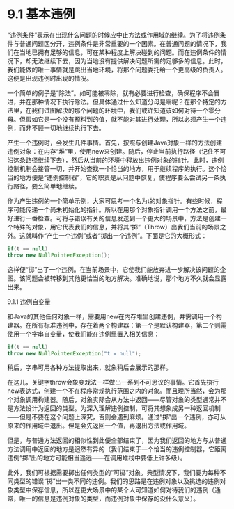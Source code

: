 # 9.1 基本违例

“违例条件”表示在出现什么问题的时候应中止方法或作用域的继续。为了将违例条件与普通问题区分开，违例条件是非常重要的一个因素。在普通问题的情况下，我们在当地已拥有足够的信息，可在某种程度上解决碰到的问题。而在违例条件的情况下，却无法继续下去，因为当地没有提供解决问题所需的足够多的信息。此时，我们能做的唯一事情就是跳出当地环境，将那个问题委托给一个更高级的负责人。这便是出现违例时出现的情况。

一个简单的例子是“除法”。如可能被零除，就有必要进行检查，确保程序不会冒进，并在那种情况下执行除法。但具体通过什么知道分母是零呢？在那个特定的方法里，在我们试图解决的那个问题的环境中，我们或许知道该如何对待一个零分母。但假如它是一个没有预料到的值，就不能对其进行处理，所以必须产生一个违例，而非不顾一切地继续执行下去。

产生一个违例时，会发生几件事情。首先，按照与创建Java对象一样的方法创建违例对象：在内存“堆”里，使用new来创建。随后，停止当前执行路径（记住不可沿这条路径继续下去），然后从当前的环境中释放出违例对象的指针。此时，违例控制机制会接管一切，并开始查找一个恰当的地方，用于继续程序的执行。这个恰当的地方便是“违例控制器”，它的职责是从问题中恢复，使程序要么尝试另一条执行路径，要么简单地继续。

作为产生违例的一个简单示例，大家可思考一个名为t的对象指针。有些时候，程序可能传递一个尚未初始化的指针。所以在用那个对象指针调用一个方法之前，最好进行一番检查。可将与错误有关的信息发送到一个更大的场景中，方法是创建一个特殊的对象，用它代表我们的信息，并将其“掷”（Throw）出我们当前的场景之外。这就叫作“产生一个违例”或者“掷出一个违例”。下面是它的大概形式：

``` java
if(t == null)
throw new NullPointerException();
```

这样便“掷”出了一个违例。在当前场景中，它使我们能放弃进一步解决该问题的企图。该问题会被转移到其他更恰当的地方解决。准确地说，那个地方不久就会显露出来。

9.1.1 违例自变量

和Java的其他任何对象一样，需要用new在内存堆里创建违例，并需调用一个构建器。在所有标准违例中，存在着两个构建器：第一个是默认构建器，第二个则需使用一个字串自变量，使我们能在违例里置入相关信息：

``` java
if(t == null)
throw new NullPointerException("t = null");
```

稍后，字串可用各种方法提取出来，就象稍后会展示的那样。

在这儿，关键字throw会象变戏法一样做出一系列不可思议的事情。它首先执行new表达式，创建一个不在程序常规执行范围之内的对象。而且理所当然，会为那个对象调用构建器。随后，对象实际会从方法中返回——尽管对象的类型通常并不是方法设计为返回的类型。为深入理解违例控制，可将其想象成另一种返回机制——但是不要在这个问题上深究，否则会遇到麻烦。通过“掷”出一个违例，亦可从原来的作用域中退出。但是会先返回一个值，再退出方法或作用域。

但是，与普通方法返回的相似性到此便全部结束了，因为我们返回的地方与从普通方法调用中返回的地方是迥然有异的（我们结束于一个恰当的违例控制器，它距离违例“掷”出的地方可能相当遥远——在调用堆栈中要低上许多级）。

此外，我们可根据需要掷出任何类型的“可掷”对象。典型情况下，我们要为每种不同类型的错误“掷”出一类不同的违例。我们的思路是在违例对象以及挑选的违例对象类型中保存信息，所以在更大场景中的某个人可知道如何对待我们的违例（通常，唯一的信息是违例对象的类型，而违例对象中保存的没什么意义）。
